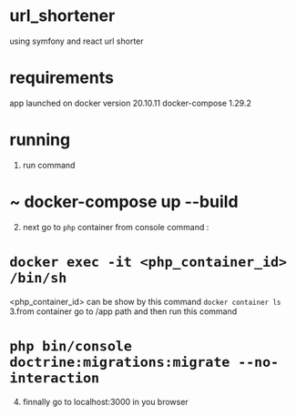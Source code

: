 # url_shortener
using symfony and react url shorter


# requirements
app launched on 
docker version 20.10.11
docker-compose 1.29.2

# running
1. run command 
# ~ docker-compose up --build

2. next go to `php` container from console command :
# `docker exec -it <php_container_id> /bin/sh`
<php_container_id> can be show by this command `docker container ls`
3.from container go to /app path and then run this command 
# `php bin/console doctrine:migrations:migrate --no-interaction`
4. finnally go to localhost:3000 in you browser
